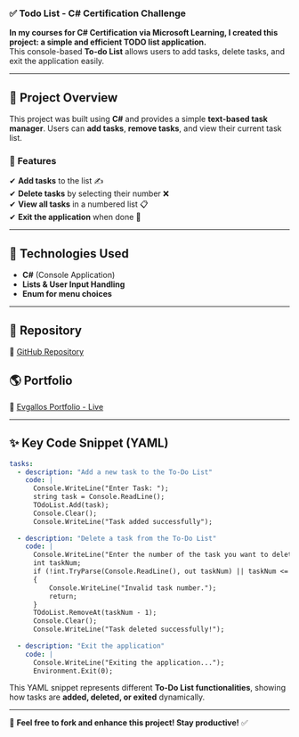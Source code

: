 ### ✅ **Todo List - C# Certification Challenge**  
**In my courses for C# Certification via Microsoft Learning, I created this project: a simple and efficient TODO list application.**  
This console-based **To-do List** allows users to add tasks, delete tasks, and exit the application easily.  

---

## 📌 **Project Overview**  
This project was built using **C#** and provides a simple **text-based task manager**. Users can **add tasks**, **remove tasks**, and view their current task list.  

### 🎯 **Features**  
✔ **Add tasks** to the list ✍  
✔ **Delete tasks** by selecting their number ❌  
✔ **View all tasks** in a numbered list 📋  
✔ **Exit the application** when done 🚪  

---

## 🔧 **Technologies Used**  
- **C#** (Console Application)  
- **Lists & User Input Handling**  
- **Enum for menu choices**  

---

## 📂 **Repository**  
🔗 [GitHub Repository](https://www.github.com/Evgallos/TodoList)  

## 🌎 **Portfolio**  
📌 [Evgallos Portfolio - Live](https://www.evgallos.com)  

---

## ✨ **Key Code Snippet (YAML)**  
```yaml
tasks:
  - description: "Add a new task to the To-Do List"
    code: |
      Console.WriteLine("Enter Task: ");
      string task = Console.ReadLine();
      TOdoList.Add(task);
      Console.Clear();
      Console.WriteLine("Task added successfully");
  
  - description: "Delete a task from the To-Do List"
    code: |
      Console.WriteLine("Enter the number of the task you want to delete:");
      int taskNum;
      if (!int.TryParse(Console.ReadLine(), out taskNum) || taskNum <= 0 || taskNum > TOdoList.Count)
      {
          Console.WriteLine("Invalid task number.");
          return;
      }
      TOdoList.RemoveAt(taskNum - 1);
      Console.Clear();
      Console.WriteLine("Task deleted successfully!");
  
  - description: "Exit the application"
    code: |
      Console.WriteLine("Exiting the application...");
      Environment.Exit(0);
```
This YAML snippet represents different **To-Do List functionalities**, showing how tasks are **added, deleted, or exited** dynamically.

---

🚀 **Feel free to fork and enhance this project! Stay productive!** ✅
